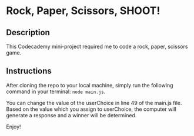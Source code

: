 # Rock, Paper, Scissors, SHOOT!

## Description
This Codecademy mini-project required me to code a rock, paper, scissors game. 

## Instructions
After cloning the repo to your local machine, simply run the following command in your terminal: ```node main.js```.

You can change the value of the userChoice in line 49 of the main.js file. Based on the value which you assign to userChoice, the computer will generate a response and a winner will be determined. 

Enjoy!